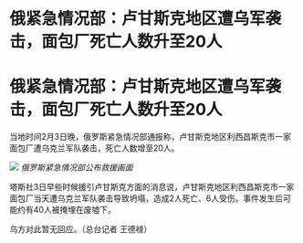 # 俄紧急情况部：卢甘斯克地区遭乌军袭击，面包厂死亡人数升至20人

# 俄紧急情况部：卢甘斯克地区遭乌军袭击，面包厂死亡人数升至20人

当地时间2月3日晚，俄罗斯紧急情况部通报称，卢甘斯克地区利西昌斯克市一家面包厂遭乌克兰军队袭击，死亡人数增至20人。

![](https://inews.gtimg.com/om_bt/OeNXT7NRAO82eRqC2K6r21Ug2bdIf7bC0zFHwLnfWr7X4AA/1000)
_俄罗斯紧急情况部公布救援画面_

塔斯社3日早些时候援引卢甘斯克方面的消息说，卢甘斯克地区利西昌斯克市一家面包厂当天遭乌克兰军队袭击导致坍塌，造成2人死亡、6人受伤。事件发生后可能约有40人被掩埋在废墟下。

乌方对此暂无回应。（总台记者 王德禄）

